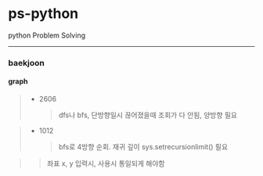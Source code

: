 # ps-python
python Problem Solving

---
### baekjoon
#### graph
>* 2606
>   >dfs나 bfs, 단방향일시 끊어졌을때 조회가 다 안됨, 양방향 필요
    
>* 1012
>   >bfs로 4방향 순회. 재귀 깊이 sys.setrecursionlimit() 필요

>   >좌표 x, y 입력시, 사용시 통일되게 해야함


